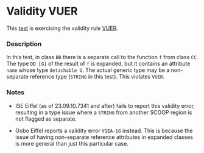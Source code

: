 # Validity VUER

This [test](.) is exercising the validity rule [VUER](../../vuer/Readme.md).

### Description

In this test, in class `BB` there is a separate call to the function `f` from class `CC`. The type `DD [G]` of the result of `f` is expanded, but it contains an attribute `name` whose type `detachable G`. The actual generic type may be a non-separate reference type (`STRING` in this test). This violates `VUER`.

### Notes

* ISE Eiffel (as of 23.09.10.7341 and after) fails to report this validity error, resulting in a type issue where a `STRING` from another SCOOP region is not flagged as separate.

* Gobo Eiffel reports a validity error `V1EA-1G` instead. This is because the issue of having non-separate reference attributes in expanded classes is more general than just this particular case.
